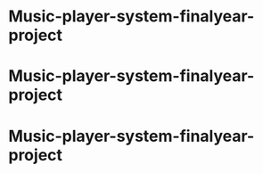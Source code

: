 # Music-player-system-finalyear-project
# Music-player-system-finalyear-project
# Music-player-system-finalyear-project
